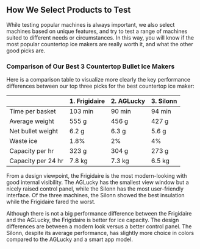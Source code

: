 How We Select Products to Test
------------------------------

While testing popular machines is always important, we also select machines based on unique features, and try to test a range of machines suited to different needs or circumstances. In this way, you will know if the most popular countertop ice makers are really worth it, and what the other good picks are.

### Comparison of Our Best 3 Countertop Bullet Ice Makers

Here is a comparison table to visualize more clearly the key performance differences between our top three picks for the best countertop ice maker:

|  | 1. Frigidaire | 2. AGLucky | 3. Silonn |
| --- | --- | --- | --- |
| Time per basket | 103 min | 90 min | 94 min |
| Average weight | 555 g | 456 g | 427 g |
| Net bullet weight | 6.2 g | 6.3 g | 5.6 g |
| Waste ice | 1.8% | 2% | 4% |
| Capacity per hr | 323 g | 304 g | 273 g |
| Capacity per 24 hr | 7.8 kg | 7.3 kg | 6.5 kg |

From a design viewpoint, the Frigidaire is the most modern-looking with good internal visibility. The AGLucky has the smallest view window but a nicely raised control panel, while the Silonn has the most user-friendly interface. Of the three machines, the Silonn showed the best insulation while the Frigidaire fared the worst.

Although there is not a big performance difference between the Frigidaire and the AGLucky, the Frigidaire is better for ice capacity. The design differences are between a modern look versus a better control panel. The Silonn, despite its average performance, has slightly more choice in colors compared to the AGLucky and a smart app model.